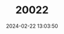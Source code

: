 ---
title: "20022"
category: "Sciurus spadiceus"
draft: false
date: 2024-02-22 13:03:50
languages:
  English: ["Southern Amazon Red Squirrel"]
---